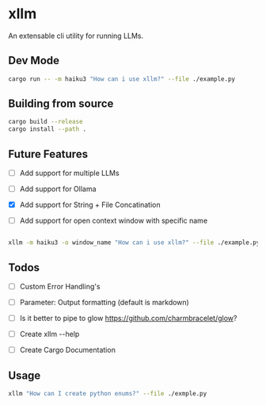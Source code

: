 # xllm

An extensable cli utility for running LLMs.

## Dev Mode

```bash
cargo run -- -m haiku3 "How can i use xllm?" --file ./example.py

```

## Building from source

```bash
cargo build --release 
cargo install --path .
```

## Future Features

- [ ] Add support for multiple LLMs

- [ ] Add support for Ollama

- [x] Add support for String + File Concatination

- [ ] Add support for open context window with specific name

```Bash

xllm -m haiku3 -o window_name "How can i use xllm?" --file ./example.py
```

## Todos

- [ ] Custom Error Handling's

- [ ] Parameter: Output formatting (default is markdown)

- [ ] Is it better to pipe to glow <https://github.com/charmbracelet/glow>?

- [ ] Create xllm --help

- [ ] Create Cargo Documentation

## Usage

```Bash
xllm "How can I create python enums?" --file ./exmple.py
```
